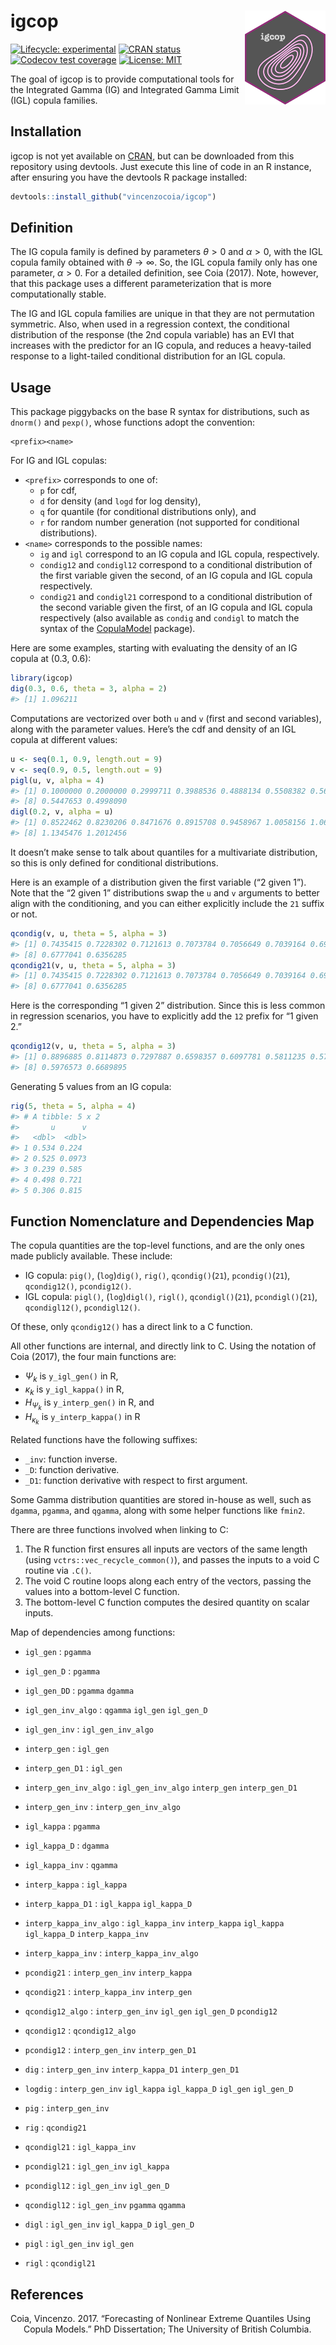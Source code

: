 
<!-- README.md is generated from README.Rmd. Please edit that file -->

# igcop <img src="man/figures/igcop-240x278.png" align="right" height="150" />

<!-- badges: start -->

[![Lifecycle:
experimental](https://img.shields.io/badge/lifecycle-experimental-orange.svg)](https://www.tidyverse.org/lifecycle/#experimental)
[![CRAN
status](https://www.r-pkg.org/badges/version/igcop)](https://CRAN.R-project.org/package=igcop)
[![Codecov test
coverage](https://codecov.io/gh/vincenzocoia/igcop/branch/master/graph/badge.svg)](https://codecov.io/gh/vincenzocoia/igcop?branch=master)
[![License:
MIT](https://img.shields.io/badge/license-MIT-blue.svg)](https://cran.r-project.org/web/licenses/MIT)
<!-- badges: end -->

The goal of igcop is to provide computational tools for the Integrated
Gamma (IG) and Integrated Gamma Limit (IGL) copula families.

## Installation

igcop is not yet available on [CRAN](https://CRAN.R-project.org), but
can be downloaded from this repository using devtools. Just execute this
line of code in an R instance, after ensuring you have the devtools R
package installed:

``` r
devtools::install_github("vincenzocoia/igcop")
```

## Definition

The IG copula family is defined by parameters *θ* &gt; 0 and *α* &gt; 0,
with the IGL copula family obtained with *θ* → ∞. So, the IGL copula
family only has one parameter, *α* &gt; 0. For a detailed definition,
see Coia (2017). Note, however, that this package uses a different
parameterization that is more computationally stable.

The IG and IGL copula families are unique in that they are not
permutation symmetric. Also, when used in a regression context, the
conditional distribution of the response (the 2nd copula variable) has
an EVI that increases with the predictor for an IG copula, and reduces a
heavy-tailed response to a light-tailed conditional distribution for an
IGL copula.

## Usage

This package piggybacks on the base R syntax for distributions, such as
`dnorm()` and `pexp()`, whose functions adopt the convention:

    <prefix><name>

For IG and IGL copulas:

-   `<prefix>` corresponds to one of:
    -   `p` for cdf,
    -   `d` for density (and `logd` for log density),
    -   `q` for quantile (for conditional distributions only), and
    -   `r` for random number generation (not supported for conditional
        distributions).
-   `<name>` corresponds to the possible names:
    -   `ig` and `igl` correspond to an IG copula and IGL copula,
        respectively.
    -   `condig12` and `condigl12` correspond to a conditional
        distribution of the first variable given the second, of an IG
        copula and IGL copula respectively.
    -   `condig21` and `condigl21` correspond to a conditional
        distribution of the second variable given the first, of an IG
        copula and IGL copula respectively (also available as `condig`
        and `condigl` to match the syntax of the
        [CopulaModel](https://github.com/vincenzocoia/CopulaModel)
        package).

Here are some examples, starting with evaluating the density of an IG
copula at (0.3, 0.6):

``` r
library(igcop)
dig(0.3, 0.6, theta = 3, alpha = 2)
#> [1] 1.096211
```

Computations are vectorized over both `u` and `v` (first and second
variables), along with the parameter values. Here’s the cdf and density
of an IGL copula at different values:

``` r
u <- seq(0.1, 0.9, length.out = 9)
v <- seq(0.9, 0.5, length.out = 9)
pigl(u, v, alpha = 4)
#> [1] 0.1000000 0.2000000 0.2999711 0.3988536 0.4888134 0.5508382 0.5683229
#> [8] 0.5447653 0.4998090
digl(0.2, v, alpha = u)
#> [1] 0.8522462 0.8230206 0.8471676 0.8915708 0.9458967 1.0058156 1.0691273
#> [8] 1.1345476 1.2012456
```

It doesn’t make sense to talk about quantiles for a multivariate
distribution, so this is only defined for conditional distributions.

Here is an example of a distribution given the first variable (“2 given
1”). Note that the “2 given 1” distributions swap the `u` and `v`
arguments to better align with the conditioning, and you can either
explicitly include the `21` suffix or not.

``` r
qcondig(v, u, theta = 5, alpha = 3)
#> [1] 0.7435415 0.7228302 0.7121613 0.7073784 0.7056649 0.7039164 0.6972994
#> [8] 0.6777041 0.6356285
qcondig21(v, u, theta = 5, alpha = 3)
#> [1] 0.7435415 0.7228302 0.7121613 0.7073784 0.7056649 0.7039164 0.6972994
#> [8] 0.6777041 0.6356285
```

Here is the corresponding “1 given 2” distribution. Since this is less
common in regression scenarios, you have to explicitly add the `12`
prefix for “1 given 2.”

``` r
qcondig12(v, u, theta = 5, alpha = 3)
#> [1] 0.8896885 0.8114873 0.7297887 0.6598357 0.6097781 0.5811235 0.5749922
#> [8] 0.5976573 0.6689895
```

Generating 5 values from an IG copula:

``` r
rig(5, theta = 5, alpha = 4)
#> # A tibble: 5 x 2
#>       u      v
#>   <dbl>  <dbl>
#> 1 0.534 0.224 
#> 2 0.525 0.0973
#> 3 0.239 0.585 
#> 4 0.498 0.721 
#> 5 0.306 0.815
```

## Function Nomenclature and Dependencies Map

The copula quantities are the top-level functions, and are the only ones
made publicly available. These include:

-   IG copula: `pig()`, (`log`)`dig()`, `rig()`, `qcondig()`(`21`),
    `pcondig()`(`21`), `qcondig12()`, `pcondig12()`.
-   IGL copula: `pigl()`, (`log`)`digl()`, `rigl()`, `qcondigl()`(`21`),
    `pcondigl()`(`21`), `qcondigl12()`, `pcondigl12()`.

Of these, only `qcondig12()` has a direct link to a C function.

All other functions are internal, and directly link to C. Using the
notation of Coia (2017), the four main functions are:

-   *Ψ*<sub>*k*</sub> is `y_igl_gen()` in R,
-   *κ*<sub>*k*</sub> is `y_igl_kappa()` in R,
-   *H*<sub>*Ψ*<sub>*k*</sub></sub> is `y_interp_gen()` in R, and
-   *H*<sub>*κ*<sub>*k*</sub></sub> is `y_interp_kappa()` in R

Related functions have the following suffixes:

-   `_inv`: function inverse.
-   `_D`: function derivative.
-   `_D1`: function derivative with respect to first argument.

Some Gamma distribution quantities are stored in-house as well, such as
`dgamma`, `pgamma`, and `qgamma`, along with some helper functions like
`fmin2`.

There are three functions involved when linking to C:

1.  The R function first ensures all inputs are vectors of the same
    length (using `vctrs::vec_recycle_common()`), and passes the inputs
    to a void C routine via `.C()`.
2.  The void C routine loops along each entry of the vectors, passing
    the values into a bottom-level C function.
3.  The bottom-level C function computes the desired quantity on scalar
    inputs.

Map of dependencies among functions:

-   `igl_gen` : `pgamma`

-   `igl_gen_D` : `pgamma`

-   `igl_gen_DD` : `pgamma` `dgamma`

-   `igl_gen_inv_algo` : `qgamma` `igl_gen` `igl_gen_D`

-   `igl_gen_inv` : `igl_gen_inv_algo`

-   `interp_gen` : `igl_gen`

-   `interp_gen_D1` : `igl_gen`

-   `interp_gen_inv_algo` : `igl_gen_inv_algo` `interp_gen`
    `interp_gen_D1`

-   `interp_gen_inv` : `interp_gen_inv_algo`

-   `igl_kappa` : `pgamma`

-   `igl_kappa_D` : `dgamma`

-   `igl_kappa_inv` : `qgamma`

-   `interp_kappa` : `igl_kappa`

-   `interp_kappa_D1` : `igl_kappa` `igl_kappa_D`

-   `interp_kappa_inv_algo` : `igl_kappa_inv` `interp_kappa` `igl_kappa`
    `igl_kappa_D` `interp_kappa_inv`

-   `interp_kappa_inv` : `interp_kappa_inv_algo`

-   `pcondig21` : `interp_gen_inv` `interp_kappa`

-   `qcondig21` : `interp_kappa_inv` `interp_gen`

-   `qcondig12_algo` : `interp_gen_inv` `igl_gen` `igl_gen_D`
    `pcondig12`

-   `qcondig12` : `qcondig12_algo`

-   `pcondig12` : `interp_gen_inv` `interp_gen_D1`

-   `dig` : `interp_gen_inv` `interp_kappa_D1` `interp_gen_D1`

-   `logdig` : `interp_gen_inv` `igl_kappa` `igl_kappa_D` `igl_gen`
    `igl_gen_D`

-   `pig` : `interp_gen_inv`

-   `rig` : `qcondig21`

-   `qcondigl21` : `igl_kappa_inv`

-   `pcondigl21` : `igl_gen_inv` `igl_kappa`

-   `pcondigl12` : `igl_gen_inv` `igl_gen_D`

-   `qcondigl12` : `igl_gen_inv` `pgamma` `qgamma`

-   `digl` : `igl_gen_inv` `igl_kappa_D` `igl_gen_D`

-   `pigl` : `igl_gen_inv` `igl_gen`

-   `rigl` : `qcondigl21`

## References

<div id="refs" class="references csl-bib-body hanging-indent">

<div id="ref-coia2017" class="csl-entry">

Coia, Vincenzo. 2017. “Forecasting of Nonlinear Extreme Quantiles Using
Copula Models.” PhD Dissertation; The University of British Columbia.

</div>

</div>
